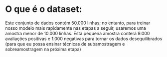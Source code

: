 #  O que é o dataset:

Este conjunto de dados contém 50.000 linhas; no entanto, para treinar nosso modelo mais rapidamente nas etapas a seguir, usaremos uma amostra menor de 10.000 linhas. Esta pequena amostra conterá 9.000 avaliações positivas e 1.000 negativas para tornar os dados desequilibrados (para que eu possa ensinar técnicas de subamostragem e sobreamostragem na próxima etapa)
